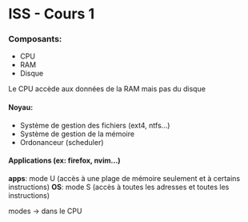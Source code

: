 # ISS - Cours 1

### Composants:

- CPU
- RAM
- Disque

Le CPU accède aux données de la RAM mais pas du disque

#### Noyau:

- Système de gestion des fichiers (ext4, ntfs...)
- Système de gestion de la mémoire
- Ordonanceur (scheduler)

#### Applications (ex: firefox, nvim...)

**apps**: mode U (accès à une plage de mémoire seulement et à certains instructions)
**OS**: mode S (accès à toutes les adresses et toutes les instructions)

modes -> dans le CPU
